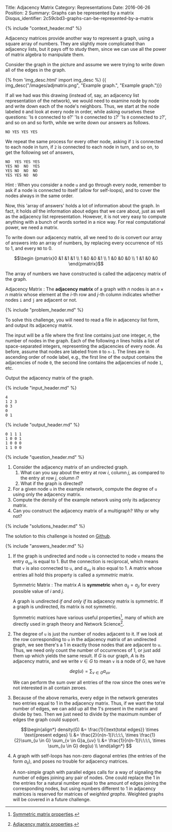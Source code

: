 Title: Adjacency Matrix
Category: Representations
Date: 2016-06-26
Position: 2
Summary: Graphs can be represented by a matrix
Disqus_identifier: 2c59cbd3-graphs-can-be-represented-by-a-matrix

{% include "context_header.md" %}

Adjacency matrices provide another way to represent a graph, using a square
array of numbers. They are slightly more complicated than adjacency lists,
but it pays off to study them, since we can use all the power of matrix
algebra to manipulate them.

Consider the graph in the picture and assume we were trying to write down
all of the edges in the graph.

{% from 'img_desc.html' import img_desc %}
{{ img_desc("/images/adjmatrix.png",
            "Example graph.",
            "Example graph.")}}

If all we had was this drawing (instead of, say, an adjacency list
representation of the network), we would need to examine node by node and
write down each of the node's neighbors. Thus, we start at the node labeled
`0` and look at every node in order, while asking ourselves these
questions: 'Is `0` connected to `0`?' 'Is `0` connected to `1`?' 'Is `0`
connected to `2`?', and so on and so forth, while we write down our answers
as follows.

```
NO YES YES YES
```

We repeat the same process for every other node, asking if `1` is connected
to each node in turn, if `2` is connected to each node in turn, and so on,
to get the following set of answers,

```
NO  YES YES YES
YES NO  NO  YES
YES NO  NO  NO
YES YES NO  NO
```

Hint
: When you consider a node `u` and go through every node, remember to ask
if a node is connected to itself (allow for self-loops), and to cover the
nodes always in the same order.

Now, this 'array of answers' holds a lot of information about the graph. In
fact, it holds *all* the information about edges that we care about, just
as well as the adjacency list representation. However, it is not very easy
to compute anything with a bunch of words sorted in a nice way. For real
computational power, we need a matrix.

To write down our adjacency matrix, all we need to do is convert our array
of answers into an array of numbers, by replacing every occurrence of `YES`
to $1$, and every `NO` to $0$.

$$\begin {pmatrix}0  &1  &1  &1 \\ 1  &0  &0  &1 \\ 1  &0  &0  &0 \\ 1  &1  &0  &0 \end{pmatrix}$$

The array of numbers we have constructed is called the adjacency matrix of
the graph.

Adjacency Matrix[](#adjacency-matrix)
: The **adjacency matrix** of a graph with $n$ nodes is an $n \times n$ matrix
whose element at the $i$-th row and $j$-th column indicates whether nodes
`i` and `j` are adjacent or not.

{% include "problem_header.md" %}

To solve this challenge, you will need to read a file in adjacency list
form, and output its adjacency matrix.

The input will be a file where the first line contains just one integer,
$n$, the number of nodes in the graph. Each of the following $n$ lines
holds a list of space-separated integers, representing the adjacencies of
every node. As before, assume that nodes are labeled from `0` to `n-1`. The
lines are in ascending order of node label, e.g., the first line of the
output contains the adjacencies of node `0`, the second line contains the
adjacencies of node `1`, etc.

Output the adjacency matrix of the graph.

{% include "input_header.md" %}

```
4
1 2 3
0 3
0
0 1
```

{% include "output_header.md" %}

```
0 1 1 1
1 0 0 1
1 0 0 0
1 1 0 0
```

{% include "question_header.md" %}

1. Consider the adjacency matrix of an undirected graph.
    1. What can you say about the entry at row $i$, column $j$, as compared
       to the entry at row $j$, column $i$?
    2. What if the graph is directed?
2. For a given node `u` in the example network, compute the degree of `u`
   using only the adjacency matrix.
3. Compute the density of the example network using only its adjacency
   matrix.
4. Can you construct the adjacency matrix of a multigraph? Why or why not?

{% include "solutions_header.md" %}

The solution to this challenge is hosted on
[Github](https://github.com/leotrs/erdos/blob/master/solutions/reprs/adjmatrix.py).


{% include "answers_header.md" %}

1. If the graph is undirected and node `u` is connected to node `v` means
   the entry $a_{uv}$ is equal to $1$.  But the connection is reciprocal,
   which means that `v` is also connected to `u`, and $a_{vu}$ is also
   equal to $1$. A matrix whose entries all hold this property is called a
   *symmetric* matrix.

    Symmetric Matrix
    : The matrix $A$ is **symmetric** when $a_{ij} = a_{ji}$ for every
    possible value of $i$ and $j$.

    A graph is undirected *if and only if* its adjacency matrix is
    symmetric. If a graph is undirected, its matrix is not symmetric.

    Symmetric matrices have various useful properties[^1], many of which are
    directly used in graph theory and Network Science[^2].

2. The degree of `u` is just the number of nodes adjacent to it. If we look
   at the row corresponding to `u` in the adjacency matrix of an undirected
   graph, we see there's a $1$ in exactly those nodes that are adjacent to
   `u`.  Thus, we need only count the number of occurrences of $1$, or just
   add them up which yields the same result.  If $G$ is our graph, $A$ is
   its adjacency matrix, and we write $v \in G$ to mean `v` is a node of
   $G$, we have

    $$ deg(u) = \sum_{v\in G} a_{uv} $$

    We can perform the sum over all entries of the row since the ones we're
    not interested in all contain zeroes.

3. Because of the above remarks, every edge in the network generates two
   entries equal to $1$ in the adjacency matrix.  Thus, if we want the
   total number of edges, we can add up all the $1$'s present in the matrix
   and divide by two.  Then we just need to divide by the maximum number of
   edges the graph could support.

    $$\begin{align*}
    density(G) &= \frac{1}{\text{total edges}} \times \text{present edges} \\
               &= \frac{2}{n(n-1)}\:\:\:\, \times \frac{1}{2}\sum_{u \in G} \sum_{v \in G}a_{uv} \\
               &= \frac{1}{n(n-1)}\:\:\:\, \times \sum_{u \in G} deg(u) \\
    \end{align*}
    $$

4. A graph with self-loops has non-zero diagonal entries (the entries of
   the form $a_{ii}$), and poses no trouble for adjacency matrices.

    A non-simple graph with parallel edges calls for a way of signaling the
    number of edges joining any pair of nodes.  One could replace the $1$
    in the entries for a natural number equal to the amount of edges
    joining the corresponding nodes, but using numbers different to $1$ in
    adjacency matrices is reserved for matrices of *weighted graphs*.
    Weighted graphs will be covered in a future challenge.


[^1]: [Symmetric matrix properties](https://en.wikipedia.org/wiki/Symmetric_matrix#Properties).

[^2]: [Adjacency matrix properties](https://en.wikipedia.org/wiki/Adjacency_matrix#Properties).
